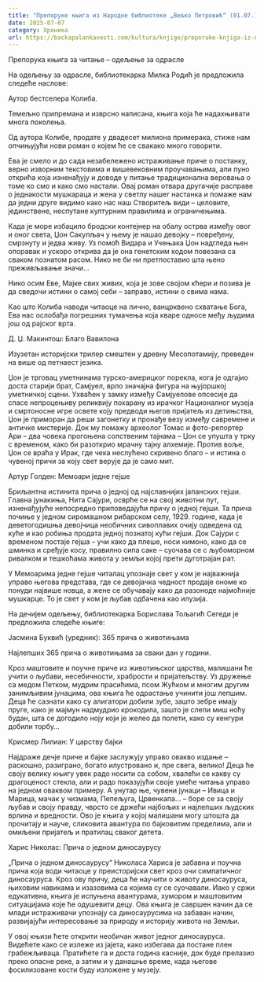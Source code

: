 ```yaml
---
title: "Препоруке књига из Народне библиотеке „Вељко Петровић“ (01.07.)"
date: 2025-07-07
category: Хроника
url: https://backapalankavesti.com/kultura/knjige/preporuke-knjiga-iz-narodne-biblioteke-veljko-petrovic-01-07/
---
```


Препорука књига за читање – одељење за одрасле

На одељењу за одрасле, библиотекарка Милка Родић је предложила следеће наслове:

Аутор бестселера Колиба.

Темељно припремана и изврсно написана, књига која ће надахњивати многа поколења.

Од аутора Колибе, продате у двадесет милиона примерака, стиже нам опчињујући нови роман о којем ће се свакако много говорити.

Ева је смело и до сада незабележено истраживање приче о постанку, верно изворним текстовима и вишевековним проучавањима, али пуно открића која изненађују и доводе у питање традиционална веровања о томе ко смо и како смо настали. Овај роман отвара другачије расправе о једнакости мушкараца и жена у светлу нашег настанка и помаже нам да једни друге видимо како нас наш Створитељ види – целовите, јединствене, неспутане културним правилима и ограничењима.

Када је море избацило бродски контејнер на обалу острва између овог и оног света, Џон Сакупљач у њему је нашао девојку – повређену, смрзнуту и једва живу. Уз помоћ Видара и Учењака Џон надгледа њен опоравак и ускоро открива да је она генетским кодом повезана са сваком познатом расом. Нико не би ни претпоставио шта њено преживљавање значи…

Нико осим Еве, Мајке свих живих, која је зове својом кћери и позива је да сведочи истини о самој себи – заправо, истини о свима нама.

Као што Колиба наводи читаоце на лично, ванцрквено схватање Бога, Ева нас ослобађа погрешних тумачења која кваре односе међу људима још од рајског врта.

Д. Џ. Макинтош: Благо Вавилона

Изузетан историјски трилер смештен у древну Месопотамију, преведен на више од петнаест језика.

Џон је трговац уметнинама турско-америцког порекла, кога је одгајио доста старији брат, Самјуел, врло значајна фигура на њујоршкој уметничкој сцени. Ухваћен у замку између Самјуелове опсесије да спасе непроцењиву реликвију похарану из ирачког Националног музеја и смртоносне игре освете коју предводи његов пријатељ из детињства, Џон је приморан да реши загонетку и пронађе везу између савремене и античке мистерије. Док му помажу археолог Томас и фото-репортер Ари – два човека прогоњена сопственим тајнама – Џон се упушта у трку с временом, како би разоткрио мрачну тајну алхемије. Против воље, Џон се враћа у Ирак, где чека неслућено скривено благо – и истина о чувеној причи за коју свет верује да је само мит.

Артур Голден: Мемоари једне гејше

Бриљантна истинита прича о једној од најславнијих јапанских гејши. Главна јунакиња, Нита Сајури, осврће се на свој животни пут, изненађујуће непосредно приповедајући причу о једној гејши. Та прича почиње у једном сиромашном рибарском селу, 1929. године, када је
деветогодишња девојчица необичних сивоплавих очију одведена од куће и као робиња продата једној познатој кући гејши. Док Сајури с временом постаје гејша – учи како да плеше, носи кимоно, како да се шминка и сређује косу, правилно сипа саке – суочава се с љубоморном ривалком и тешкоћама живота у земљи којој прети дуготрајан рат.

У Мемоарима једне гејше читалац упознаје свет у ком је најважнија управо његова представа, где се девојачка чедност продаје ономе ко понуди највише новца, а жене се обучавају како да разоноде најмоћније мушкарце. То је свет у ком је љубав одбачена као илузија.

На дечијем одељењу, библиотекарка Борислава Тољагић Сегеди је предложила следеће књиге:

Јасмина Буквић (уредник): 365 прича о животињама

Најлепших 365 прича о животињама за сваки дан у години.

Кроз маштовите и поучне приче из животињског царства, малишани ће учити о љубави, несебичности, храбрости и пријатељству. Уз дружење са медом Петком, мудрим прасићима, псом Жућком и многим другим занимљивим јунацима, ова књига ће одрастање учинити још лепшим. Деца ће сазнати како су алигатори добили зубе, зашто зебре имају пруге, како је мајмун надмудрио крокодила, зашто је слепи миш ноћу будан, шта се догодило ноју који је желео да полети, како су кенгури добили торбу…

Крисмер Лилиан: У царству бајки

Најдраже дечје приче и бајке заслужују управо овакво издање – раскошно, разиграно, богато илустровано и, пре свега, велико! Деца ће своју велику књигу увек радо носити са собом, хвалећи се какву су драгоценост стекла, али и радо показујући своје умеће читања управо на једном оваквом примеру. А унутар ње, чувени јунаци – Ивица и Марица, мачак у чизмама, Пепељуга, Црвенкапа… – боре се за своју љубав и своју правду, чврсто се држећи најбољих и најлепших људских врлина и вредности. Ово је књига у којој малишани могу штошта да прочитају и науче, сликовита авантура по бајковитим пределима, али и омиљени пријатељ и пратилац сваког детета.

Харис Николас: Прича о једном диносаурусу

„Прича о једном диносаурусу“ Николаса Хариса је забавна и поучна прича која води читаоце у преисторијски свет кроз очи симпатичног диносауруса. Кроз ову причу, деца ће научити о животу диносауруса, њиховим навикама и изазовима са којима су се суочавали. Иако у сржи едукативна, књига је испуњена авантурама, хумором и маштовитим ситуацијама које ће одушевити децу. Ова књига је савршен начин да се млади истраживачи упознају са диносаурусима на забаван начин, развијајући интересовање за природу и историју живота на Земљи.

У овој књизи ћете открити необичан живот једног диносауруса. Видећете како се излеже из јајета, како избегава да постане плен грабежљиваца. Пратићете га и доста година касније, док буде прелазио преко опасне реке, а затим и у данашње време, када његове фосилизоване кости буду изложене у музеју.
